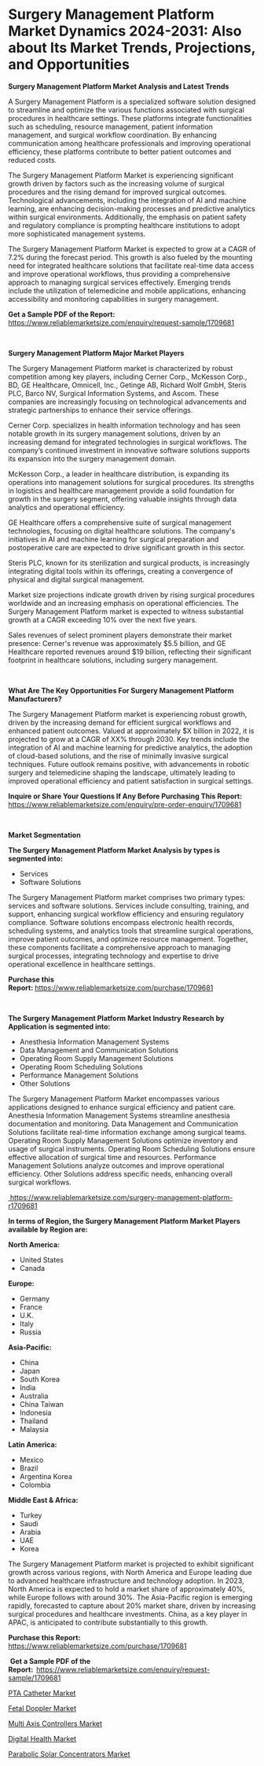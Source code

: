 <p><h1>Surgery Management Platform Market Dynamics 2024-2031: Also about Its Market Trends, Projections, and Opportunities</h1></p><p><strong>Surgery Management Platform Market Analysis and Latest Trends</strong></p>
<p><p>A Surgery Management Platform is a specialized software solution designed to streamline and optimize the various functions associated with surgical procedures in healthcare settings. These platforms integrate functionalities such as scheduling, resource management, patient information management, and surgical workflow coordination. By enhancing communication among healthcare professionals and improving operational efficiency, these platforms contribute to better patient outcomes and reduced costs.</p><p>The Surgery Management Platform Market is experiencing significant growth driven by factors such as the increasing volume of surgical procedures and the rising demand for improved surgical outcomes. Technological advancements, including the integration of AI and machine learning, are enhancing decision-making processes and predictive analytics within surgical environments. Additionally, the emphasis on patient safety and regulatory compliance is prompting healthcare institutions to adopt more sophisticated management systems.</p><p>The Surgery Management Platform Market is expected to grow at a CAGR of 7.2% during the forecast period. This growth is also fueled by the mounting need for integrated healthcare solutions that facilitate real-time data access and improve operational workflows, thus providing a comprehensive approach to managing surgical services effectively. Emerging trends include the utilization of telemedicine and mobile applications, enhancing accessibility and monitoring capabilities in surgery management.</p></p>
<p><strong>Get a Sample PDF of the Report:&nbsp;</strong> <a href="https://www.reliablemarketsize.com/enquiry/request-sample/1709681?utm_campaign=1262&utm_medium=2&utm_source=Github&utm_content=ia&utm_term=21102024&utm_id=surgery-management-platform">https://www.reliablemarketsize.com/enquiry/request-sample/1709681</a></p>
<p>&nbsp;</p>
<p><strong>Surgery Management Platform Major Market Players</strong></p>
<p><p>The Surgery Management Platform market is characterized by robust competition among key players, including Cerner Corp., McKesson Corp., BD, GE Healthcare, Omnicell, Inc., Getinge AB, Richard Wolf GmbH, Steris PLC, Barco NV, Surgical Information Systems, and Ascom. These companies are increasingly focusing on technological advancements and strategic partnerships to enhance their service offerings.</p><p>Cerner Corp. specializes in health information technology and has seen notable growth in its surgery management solutions, driven by an increasing demand for integrated technologies in surgical workflows. The company’s continued investment in innovative software solutions supports its expansion into the surgery management domain.</p><p>McKesson Corp., a leader in healthcare distribution, is expanding its operations into management solutions for surgical procedures. Its strengths in logistics and healthcare management provide a solid foundation for growth in the surgery segment, offering valuable insights through data analytics and operational efficiency.</p><p>GE Healthcare offers a comprehensive suite of surgical management technologies, focusing on digital healthcare solutions. The company's initiatives in AI and machine learning for surgical preparation and postoperative care are expected to drive significant growth in this sector.</p><p>Steris PLC, known for its sterilization and surgical products, is increasingly integrating digital tools within its offerings, creating a convergence of physical and digital surgical management. </p><p>Market size projections indicate growth driven by rising surgical procedures worldwide and an increasing emphasis on operational efficiencies. The Surgery Management Platform market is expected to witness substantial growth at a CAGR exceeding 10% over the next five years.</p><p>Sales revenues of select prominent players demonstrate their market presence: Cerner's revenue was approximately $5.5 billion, and GE Healthcare reported revenues around $19 billion, reflecting their significant footprint in healthcare solutions, including surgery management.</p></p>
<p>&nbsp;</p>
<p><strong>What Are The Key Opportunities For Surgery Management Platform Manufacturers?</strong></p>
<p><p>The Surgery Management Platform market is experiencing robust growth, driven by the increasing demand for efficient surgical workflows and enhanced patient outcomes. Valued at approximately $X billion in 2022, it is projected to grow at a CAGR of XX% through 2030. Key trends include the integration of AI and machine learning for predictive analytics, the adoption of cloud-based solutions, and the rise of minimally invasive surgical techniques. Future outlook remains positive, with advancements in robotic surgery and telemedicine shaping the landscape, ultimately leading to improved operational efficiency and patient satisfaction in surgical settings.</p></p>
<p><strong>Inquire or Share Your Questions If Any Before Purchasing This Report:</strong> <a href="https://www.reliablemarketsize.com/enquiry/pre-order-enquiry/1709681?utm_campaign=1262&utm_medium=2&utm_source=Github&utm_content=ia&utm_term=21102024&utm_id=surgery-management-platform">https://www.reliablemarketsize.com/enquiry/pre-order-enquiry/1709681</a></p>
<p>&nbsp;</p>
<p><strong>Market Segmentation</strong></p>
<p><strong>The Surgery Management Platform Market Analysis by types is segmented into:</strong></p>
<p><ul><li>Services</li><li>Software Solutions</li></ul></p>
<p><p>The Surgery Management Platform market comprises two primary types: services and software solutions. Services include consulting, training, and support, enhancing surgical workflow efficiency and ensuring regulatory compliance. Software solutions encompass electronic health records, scheduling systems, and analytics tools that streamline surgical operations, improve patient outcomes, and optimize resource management. Together, these components facilitate a comprehensive approach to managing surgical processes, integrating technology and expertise to drive operational excellence in healthcare settings.</p></p>
<p><strong>Purchase this Report:&nbsp;</strong><a href="https://www.reliablemarketsize.com/purchase/1709681?utm_campaign=1262&utm_medium=2&utm_source=Github&utm_content=ia&utm_term=21102024&utm_id=surgery-management-platform">https://www.reliablemarketsize.com/purchase/1709681</a></p>
<p>&nbsp;</p>
<p><strong>The Surgery Management Platform Market Industry Research by Application is segmented into:</strong></p>
<p><ul><li>Anesthesia Information Management Systems</li><li>Data Management and Communication Solutions</li><li>Operating Room Supply Management Solutions</li><li>Operating Room Scheduling Solutions</li><li>Performance Management Solutions</li><li>Other Solutions</li></ul></p>
<p><p>The Surgery Management Platform Market encompasses various applications designed to enhance surgical efficiency and patient care. Anesthesia Information Management Systems streamline anesthesia documentation and monitoring. Data Management and Communication Solutions facilitate real-time information exchange among surgical teams. Operating Room Supply Management Solutions optimize inventory and usage of surgical instruments. Operating Room Scheduling Solutions ensure effective allocation of surgical time and resources. Performance Management Solutions analyze outcomes and improve operational efficiency. Other Solutions address specific needs, enhancing overall surgical workflows.</p></p>
<p><a href="https://www.reliablemarketsize.com/surgery-management-platform-r1709681?utm_campaign=1262&utm_medium=2&utm_source=Github&utm_content=ia&utm_term=21102024&utm_id=surgery-management-platform">&nbsp;https://www.reliablemarketsize.com/surgery-management-platform-r1709681</a></p>
<p><strong>In terms of Region, the Surgery Management Platform Market Players available by Region are:</strong></p>
<p>
    <p> <strong> North America: </strong>
        <ul>
            <li>United States</li>
            <li>Canada</li>
        </ul>
        </p> 
    <p> <strong> Europe: </strong>
        <ul>
            <li>Germany</li>
            <li>France</li>
            <li>U.K.</li>
            <li>Italy</li>
            <li>Russia</li>
        </ul>
        </p> 
    <p> <strong> Asia-Pacific: </strong>
        <ul>
            <li>China</li>
            <li>Japan</li>
            <li>South Korea</li>
            <li>India</li>
            <li>Australia</li>
            <li>China Taiwan</li>
            <li>Indonesia</li>
            <li>Thailand</li>
            <li>Malaysia</li>
        </ul>
        </p> 
    <p> <strong> Latin America: </strong>
        <ul>
            <li>Mexico</li>
            <li>Brazil</li>
            <li>Argentina Korea</li>
            <li>Colombia</li>
        </ul>
        </p> 
    <p> <strong> Middle East & Africa: </strong>
        <ul>
            <li>Turkey</li>
            <li>Saudi</li>
            <li>Arabia</li>
            <li>UAE</li>
            <li>Korea</li>
        </ul>
    </p>
    </p>
<p><p>The Surgery Management Platform market is projected to exhibit significant growth across various regions, with North America and Europe leading due to advanced healthcare infrastructure and technology adoption. In 2023, North America is expected to hold a market share of approximately 40%, while Europe follows with around 30%. The Asia-Pacific region is emerging rapidly, forecasted to capture about 20% market share, driven by increasing surgical procedures and healthcare investments. China, as a key player in APAC, is anticipated to contribute substantially to this growth.</p></p>
<p><strong>Purchase this Report: </strong><a href="https://www.reliablemarketsize.com/purchase/1709681?utm_campaign=1262&utm_medium=2&utm_source=Github&utm_content=ia&utm_term=21102024&utm_id=surgery-management-platform">https://www.reliablemarketsize.com/purchase/1709681</a></p>
<p>&nbsp;<strong>Get a Sample PDF of the Report:&nbsp;&nbsp;</strong><a href="https://www.reliablemarketsize.com/enquiry/request-sample/1709681?utm_campaign=1262&utm_medium=2&utm_source=Github&utm_content=ia&utm_term=21102024&utm_id=surgery-management-platform">https://www.reliablemarketsize.com/enquiry/request-sample/1709681</a></p>
<p><strong></strong></p>
<p><p><a href="https://www.linkedin.com/pulse/pta-catheter-sector-surge-138-growth-roadmap-2031-inside-report-t3jie?utm_campaign=1262&utm_medium=2&utm_source=Github&utm_content=ia&utm_term=21102024&utm_id=surgery-management-platform">PTA Catheter Market</a></p><p><a href="https://www.linkedin.com/pulse/global-perspectives-fetal-doppler-market-trends-challenges-hao3e?utm_campaign=1262&utm_medium=2&utm_source=Github&utm_content=ia&utm_term=21102024&utm_id=surgery-management-platform">Fetal Doppler Market</a></p><p><a href="https://issuu.com/reportprime-2/docs/multi-axis-controllers-market-size-_2a48bb66f9750e?utm_campaign=1262&utm_medium=2&utm_source=Github&utm_content=ia&utm_term=21102024&utm_id=surgery-management-platform">Multi Axis Controllers Market</a></p><p><a href="https://github.com/sofayahoo2023/Market-Research-Report-List-6/blob/main/digital-health-market.md?utm_campaign=1262&utm_medium=2&utm_source=Github&utm_content=ia&utm_term=21102024&utm_id=surgery-management-platform">Digital Health Market</a></p><p><a href="https://issuu.com/reportprime-2/docs/parabolic-solar-concentrators-marke_dd51302d18f3a7?utm_campaign=1262&utm_medium=2&utm_source=Github&utm_content=ia&utm_term=21102024&utm_id=surgery-management-platform">Parabolic Solar Concentrators Market</a></p></p>